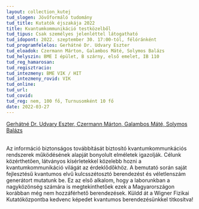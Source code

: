 ```yaml
---
layout: collection_kutej
tud_slogen: Jövőformáló tudomány
tud_title: Kutatók éjszakája 2022
title: Kvantumkommunikáció testközelből
tud_tipus: Csak személyes jelenléttel látogatható
tud_idopont: 2022. szeptember 30. 17:00-tól, félóránként
tud_programfelelos: Gerhátné Dr. Udvary Eszter
tud_eloadok: Czermann Márton, Galambos Máté, Solymos Balázs
tud_helyszin: BME I épület, B szárny, első emelet, IB 110
tud_reg_hamarosan:
tud_regisztracio:
tud_intezmeny: BME VIK / HIT
tud_intezmeny_rovid: VIK
tud_online:
tud_url:
tud_covid:
tud_reg: nem, 100 fő, Turnusomként 10 fő
date: 2022-03-27
---
```



<a href="https://www.hit.bme.hu/staff" about:_blank> Gerhátné Dr. Udvary Eszter, Czermann Márton, Galambos Máté, Solymos Balázs
</a>


<br>
Az információ biztonságos továbbítását biztosító kvantumkommunkációs rendszerek működésének alapját bonyolult elméletek igazolják. Célunk közérthetően, látványos kísérletekkel közelebb hozni a kvantumkommunikáció világát az érdeklődőkhöz. A bemutató során saját fejlesztésű kvantumos elvű kulcsszétosztó berendezést és véletlenszám generátort mutatunk be.  Ez az első alkalom, hogy a laborunkban a nagyközönség számára is megtekinthetőek ezek a Magyarországon korábban még nem hozzáférhető berendezések. Küldd át a Wigner Fizikai Kutatóközpontba kedvenc képedet kvantumos berendezésünkkel titkosítva!

<br><br>
